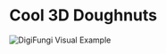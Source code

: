# Cool 3D Doughnuts

![DigiFungi Visual Example](https://github.com/SCT-lab/Doughnuts-/blob/main/Blender%20Files/Images/Donut%20First%20render.png)


